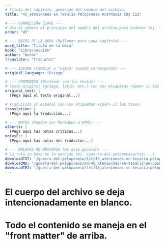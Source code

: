 ```yaml
---
# Título del capítulo, generado del nombre del archivo.
title: "45_atenienses en Tesalia Peloponeso Acarnania Cap 111"

# --- CORRECCIÓN CLAVE ---
# Usa el número al principio del nombre del archivo para ordenar (ej. "05" de "05_conflicto...")
order: "45"

# --- DATOS DE LA OBRA (Rellenar para cada capítulo) ---
work_title: "Título de la Obra"
book: "Libro/Sección"
author: "Autor"
translator: "Traductor"

# --- IDIOMA (Cambiar a "Latín" cuando corresponda) ---
original_language: "Griego"

# --- CONTENIDO (Rellenar con los textos) ---
# Texto original (griego, latín, etc.) con sus etiquetas <span> si las tiene.
original_text: |
  (Pega aquí el texto original...)

# Traducción al español con sus etiquetas <span> si las tiene.
translation: |
  (Pega aquí la traducción...)

# --- NOTAS (Pueden ser Markdown o HTML) ---
alberti: |
  (Pega aquí las notas críticas...)
notesEs: |
  (Pega aquí las notas del traductor...)

# --- ENLACES DE DESCARGA (Se auto-generan) ---
# La ruta se basa en la sección (ej. /guerra-del-peloponeso/txt/...)
downloadTXT: "/guerra-del-peloponeso/txt/45_atenienses-en-tesalia-peloponeso-acarnania-cap-111.txt"
downloadMD: "/guerra-del-peloponeso/md/45_atenienses-en-tesalia-peloponeso-acarnania-cap-111.md"
downloadTEI: "/guerra-del-peloponeso/tei/45_atenienses-en-tesalia-peloponeso-acarnania-cap-111.xml"
---
```

# El cuerpo del archivo se deja intencionadamente en blanco.
# Todo el contenido se maneja en el "front matter" de arriba.